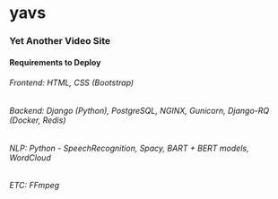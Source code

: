 # yavs

### Yet Another Video Site

#### Requirements to Deploy
###### Frontend: HTML, CSS (Bootstrap)
###### Backend: Django (Python), PostgreSQL, NGINX, Gunicorn, Django-RQ (Docker, Redis)
###### NLP: Python - SpeechRecognition, Spacy, BART + BERT models, WordCloud
###### ETC: FFmpeg
